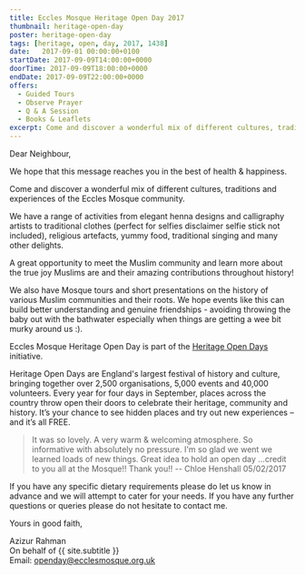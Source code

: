 ```yaml
---
title: Eccles Mosque Heritage Open Day 2017
thumbnail: heritage-open-day
poster: heritage-open-day
tags: [heritage, open, day, 2017, 1438]
date:   2017-09-01 00:00:00+0100
startDate: 2017-09-09T14:00:00+0000
doorTime: 2017-09-09T18:00:00+0000
endDate: 2017-09-09T22:00:00+0000
offers:
  - Guided Tours
  - Observe Prayer
  - Q & A Session
  - Books & Leaflets
excerpt: Come and discover a wonderful mix of different cultures, traditions and experiences of the Eccles Mosque community.
---
```


Dear Neighbour,

We hope that this message reaches you in the best of health & happiness.

Come and discover a wonderful mix of different cultures, traditions and experiences of the Eccles Mosque community. 

We have a range of activities from elegant henna designs and calligraphy artists to traditional clothes (perfect for selfies disclaimer selfie stick not included), religious artefacts, yummy food, traditional singing and many other delights.

A great opportunity to meet the Muslim community and learn more about the true joy Muslims are and their amazing contributions throughout history!

We also have Mosque tours and short presentations on the history of various Muslim communities and their roots. We hope events like this can build better understanding and genuine friendships - avoiding throwing the baby out with the bathwater especially when things are getting a wee bit murky around us :).

Eccles Mosque Heritage Open Day is part of the [Heritage Open Days](https://www.heritageopendays.org.uk/visiting/event/eccles-mosque) initiative.

Heritage Open Days are England's largest festival of history and culture, bringing together over 2,500 organisations, 5,000 events and 40,000 volunteers. Every year for four days in September, places across the country throw open their doors to celebrate their heritage, community and history. It’s your chance to see hidden places and try out new experiences – and it’s all FREE.

> It was so lovely. A very warm & welcoming atmosphere. So informative with absolutely no pressure. I'm so glad we went we learned loads of new things. Great idea to hold an open day ...credit to you all at the Mosque!! Thank you!!
-- Chloe Henshall 05/02/2017

If you have any specific dietary requirements please do let us know in advance and we will attempt to cater for your needs. If you have any further questions or queries please do not hesitate to contact me.

Yours in good faith,

Azizur Rahman<br/>
On behalf of {{ site.subtitle }}<br/>
Email: openday@ecclesmosque.org.uk
